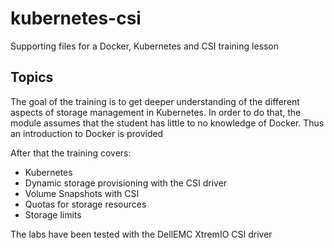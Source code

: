 # kubernetes-csi
Supporting files for a Docker, Kubernetes and CSI training lesson
## Topics
The goal of the training is to get deeper understanding of the different aspects of storage management in Kubernetes. In order to do that, the module assumes that the student has little to no knowledge of Docker. Thus an introduction to Docker is provided

After that the training covers:
- Kubernetes
- Dynamic storage provisioning with the CSI driver
- Volume Snapshots with CSI
- Quotas for storage resources
- Storage limits

The labs have been tested with the DellEMC XtremIO CSI driver
